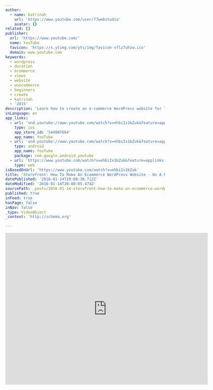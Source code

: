 ```yaml
---
author:
  - name: katrinah
    url: 'https://www.youtube.com/user/77webstudio'
    avatar: {}
related: []
publisher:
  url: 'https://www.youtube.com/'
  name: YouTube
  favicon: 'https://s.ytimg.com/yts/img/favicon-vflz7uhzw.ico'
  domain: www.youtube.com
keywords:
  - wordpress
  - duration
  - ecommerce
  - views
  - website
  - woocommerce
  - beginners
  - create
  - katrinah
  - '2015'
description: 'Learn how to create an e-commerce WordPress website for less than $25 using WooCommerce & the free e-commerce theme "Storefront" by WooThemes. This video tutorial is for beginners, no coding experience required. Enjoy! Exclusive Web Hosting Discount: Save $ money and get a discount.'
inLanguage: en
app_links:
  - url: 'vnd.youtube://www.youtube.com/watch?v=ehbiIx1bZuk&feature=applinks'
    type: ios
    app_store_id: '544007664'
    app_name: YouTube
  - url: 'vnd.youtube://www.youtube.com/watch?v=ehbiIx1bZuk&feature=applinks'
    type: android
    app_name: YouTube
    package: com.google.android.youtube
  - url: 'https://www.youtube.com/watch?v=ehbiIx1bZuk&feature=applinks'
    type: web
isBasedOnUrl: 'https://www.youtube.com/watch?v=ehbiIx1bZuk'
title: 'Storefront: How To Make An Ecommerce WordPress Website - On A Budget'
datePublished: '2016-01-14T20:08:38.712Z'
dateModified: '2016-01-14T20:08:05.474Z'
sourcePath: _posts/2016-01-14-storefront-how-to-make-an-ecommerce-wordpress-website-on.md
published: true
inFeed: true
hasPage: false
inNav: false
_type: VideoObject
_context: 'http://schema.org'

---
```

<iframe src="https://cdn.embedly.com/widgets/media.html?src=https%3A%2F%2Fwww.youtube.com%2Fembed%2FehbiIx1bZuk%3Ffeature%3Doembed&amp;url=https%3A%2F%2Fwww.youtube.com%2Fwatch%3Fv%3DehbiIx1bZuk&amp;image=https%3A%2F%2Fi.ytimg.com%2Fvi%2FehbiIx1bZuk%2Fhqdefault.jpg&amp;key=b7d04c9b404c499eba89ee7072e1c4f7&amp;type=text%2Fhtml&amp;schema=youtube" width="640" height="480" scrolling="no" frameborder="0" allowfullscreen="allowfullscreen" style=""></iframe>